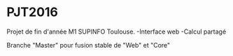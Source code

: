 # PJT2016

Projet de fin d'année M1 SUPINFO Toulouse.
-Interface web
-Calcul partagé

Branche "Master" pour fusion stable de "Web" et "Core"
